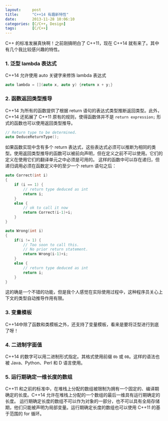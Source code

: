 ```yaml
---
layout:     post
title:      "C++14 有趣新特性"
date:       2013-11-28 10:06:10
categories: [C/C++, Design]
tags:       [C/C++]
---
```


C++ 的标准发展真快啊！之前刚搞明白了 C++11，现在 C++14 就有来了。其中有几个我比较感兴趣的特性。
<!--more-->

### 1. 泛型 lambda 表达式

C++14 允许使用 auto 关键字来修饰 lambda 表达式

```cpp
auto lambda = [](auto x, auto y) {return x + y;}
```

### 2. 函数返回类型推导

C++14 为所有的函数提供了根据 return 语句的表达式类型推断返回类型。此外，C++14 还拓展了 C++11 原有的规则，使得函数体并不是 `return expression;` 形式的函数也可以使用返回类型推导。

```cpp
// Return type to be determined.
auto DeduceReturnType();
```

如果函数实现中含有多个 return 表达式，这些表达式必须可以推断为相同的类型。使用返回类型推导的函数可以被前向声明，但在定义之前不可以使用。它们的定义在使用它们的翻译单元之中必须是可用的。
这样的函数中可以存在递归，但递归调用必须在函数定义中的至少一个 return 语句之后：

```cpp
auto Correct(int i)
{
	if (i == 1) {
		// return type deduced as int
		return i;
	}
	else {
		// ok to call it now
		return Correct(i-1)+i;
	}
}

auto Wrong(int i)
{
	if(i != 1) {
		// Too soon to call this.
		// No prior return statement.
		return Wrong(i-1)+i;
	}
	else {
		// return type deduced as int
		return i;
	}
}
```

这的确是一个不错的功能，但是我个人感觉在实际使用过程中，这种程序员关心上下文的类型自动推导作用有限。

### 3. 变量模板

C++14中除了函数和类模板之外，还支持了变量模板，看来是要将泛型进行到底了呀！

### 4. 二进制字面值

C++14 的数字可以用二进制形式指定。其格式使用前缀 `0b` 或 `0B`。这样的语法也被 Java、Python、Perl 和 D 语言使用。

### 5. 运行期确定一维长度的数组

C++11 和之前的标准中，在堆栈上分配的数组被限制为拥有一个固定的、编译期确定的长度。C++14 允许在堆栈上分配的一个数组的最后一维具有运行期确定的长度。
运行期确定长度的数组不可以作为对象的一部分，也不可以具有全局存储期，他们只能被声明为局部变量。运行期确定长度的数组也可以使用 C++11 的基于范围的 for 循环。
